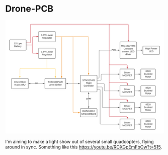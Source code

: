 # Drone-PCB

![Block Diagram](https://raw.githubusercontent.com/akash-idnani/Drone-PCB/master/BlockDiagram.png)

I'm aiming to make a light show out of several small quadcopters, flying around in sync. Something like this https://youtu.be/RCXGpEmFbOw?t=515. 
